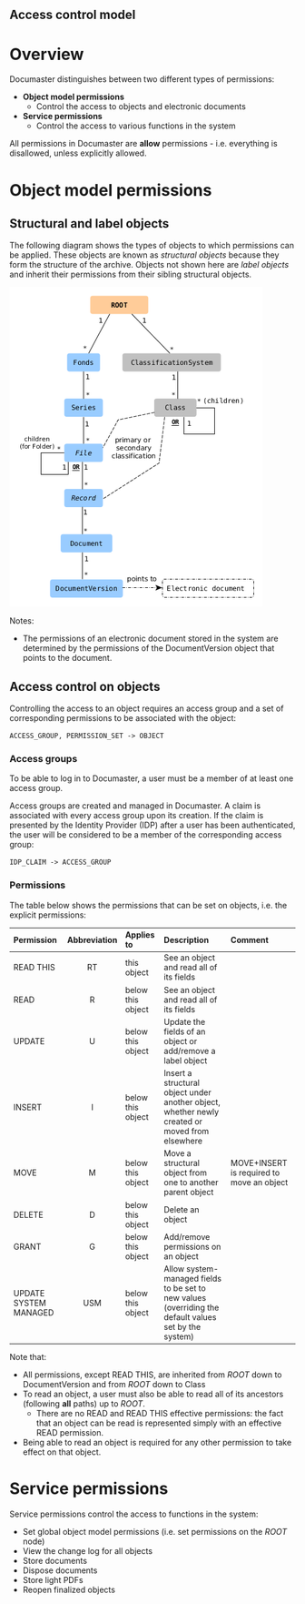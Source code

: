 Access control model
---------------------
# Overview

Documaster distinguishes between two different types of permissions:

- **Object model permissions**
  - Control the access to objects and electronic documents
- **Service permissions**
  - Control the access to various functions in the system

All permissions in Documaster are **allow** permissions - i.e. everything is disallowed, unless explicitly allowed.

# Object model permissions

## Structural and label objects

The following diagram shows the types of objects to which permissions can be applied. These objects are known as *structural objects* because they form the structure of the archive. Objects not shown here are *label objects* and inherit their permissions from their sibling structural objects.

![Access control model](../img/access-control-model.png)

Notes:
- The permissions of an electronic document stored in the system are determined by the permissions of the DocumentVersion object that points to the document.

## Access control on objects

Controlling the access to an object requires an access group and a set of corresponding permissions to be associated with the object:

```
ACCESS_GROUP, PERMISSION_SET -> OBJECT
```

### Access groups

To be able to log in to Documaster, a user must be a member of at least one access group.

Access groups are created and managed in Documaster. A claim is associated with every access group upon its creation. If the claim is presented by the Identity Provider (IDP) after a user has been authenticated, the user will be considered to be a member of the corresponding access group:

```
IDP_CLAIM -> ACCESS_GROUP
```

### Permissions

The table below shows the permissions that can be set on objects, i.e. the explicit permissions:

| Permission            | Abbreviation | Applies to        | Description                                                                                           | Comment                                   |
|:----------------------|:------------:|:------------------|:------------------------------------------------------------------------------------------------------|:------------------------------------------|
| READ THIS             |      RT      | this object       | See an object and read all of its fields                                                              |                                           |
| READ                  |      R       | below this object | See an object and read all of its fields                                                              |                                           |
| UPDATE                |      U       | below this object | Update the fields of an object or add/remove a label object                                           |                                           |
| INSERT                |      I       | below this object | Insert a structural object under another object, whether newly created or moved from elsewhere        |                                           |
| MOVE                  |      M       | below this object | Move a structural object from one to another parent object                                            | MOVE+INSERT is required to move an object |
| DELETE                |      D       | below this object | Delete an object                                                                                      |                                           |
| GRANT                 |      G       | below this object | Add/remove permissions on an object                                                                   |                                           |
| UPDATE SYSTEM MANAGED |     USM      | below this object | Allow system-managed fields to be set to new values (overriding the default values set by the system) | &nbsp;                                    |

Note that:
- All permissions, except READ THIS, are inherited from *ROOT* down to DocumentVersion and from *ROOT* down to Class
- To read an object, a user must also be able to read all of its ancestors (following **all** paths) up to *ROOT*.
   - There are no READ and READ THIS effective permissions: the fact that an object can be read is represented simply with an effective READ permission.
- Being able to read an object is required for any other permission to take effect on that object.

# Service permissions

Service permissions control the access to functions in the system:

- Set global object model permissions (i.e. set permissions on the *ROOT* node)
- View the change log for all objects
- Store documents
- Dispose documents
- Store light PDFs
- Reopen finalized objects
